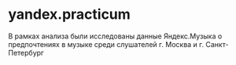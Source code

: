 # yandex.practicum
В рамках анализа были исследованы данные Яндекс.Музыка о предпочтениях в музыке среди слушателей г. Москва и г. Санкт-Петербург

